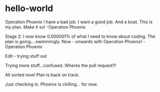 # hello-world
Operation Phoenix
I have a bad job. I want a good job. And a boat. This is my plan. Make it so!
-Operation Phoenix 

Stage 2:
I now know 0.000001% of what I need to know about coding. The plan is going....swimmingly.
Now - onwards with Operation Phoenix!
-Operation Phoenix


Edit - trying stuff out

Trying more stuff...confused. Wheres the pull request?!

All sorted now! Plan is back on track.

Just checking in. Phoenix is chilling... for now.
